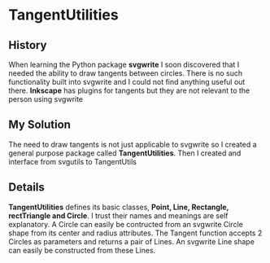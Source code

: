 # TangentUtilities
## History
When learning the Python package **svgwrite** I soon discovered that I needed the ability to draw tangents between circles.
There is no such functionality built into svgwrite and I could not find anything useful out there.
**Inkscape** has plugins for tangents but they are not relevant to the person using svgwrite
## My Solution
The need to draw tangents is not just applicable to svgwrite so I created a general purpose package called **TangentUtilities**.
Then I created and interface from svgutils to TangentUtils
## Details
**TangentUtilities** defines its basic classes, **Point, Line, Rectangle, rectTriangle and Circle**. I trust their names and meanings are self explanatory.
A Circle can easily be contructed from an svgwrite Circle shape from its center and radius attributes.
The Tangent function accepts 2 Circles as parameters and returns a pair of Lines. An svgwrite Line shape can easily be constructed from these Lines.
